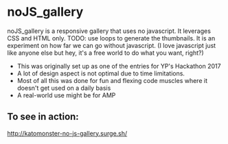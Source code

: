 # noJS_gallery

noJS_gallery is a responsive gallery that uses no javascript.
It leverages CSS and HTML only. TODO: use loops to generate the thumbnails.
It is an experiment on how far we can go without javascript.
(I love javascript just like anyone else but hey, it's a free world to do what you want, right?)
  - This was originally set up as one of the entries for YP's Hackathon 2017
  - A lot of design aspect is not optimal due to time limitations.
  - Most of all this was done for fun and flexing code muscles where it doesn't get used on a daily basis
  - A real-world use might be for AMP 

## To see in action:
http://katomonster-no-js-gallery.surge.sh/
